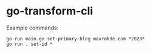 # go-transform-cli

Example commands:

```
go run main.go set-primary-blog maxrohde.com *2023*
go run . set-id *
```

